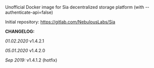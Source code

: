 Unofficial Docker image for Sia decentralized storage platform (with --authenticate-api=false)

Initial repository: https://gitlab.com/NebulousLabs/Sia

**CHANGELOG:**

*01.02.2020*
v1.4.2.1

*05.01.2020*
v1.4.2.0

*Sep 2019:*
v1.4.1.2 (hotfix)
